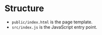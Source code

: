 # Structure

* `public/index.html` is the page template.
* `src/index.js` is the JavaScript entry point.

